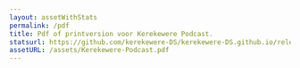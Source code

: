 ```yaml
---
layout: assetWithStats 
permalink: /pdf
title: Pdf of printversion voor Kerekewere Podcast.
statsurl: https://github.com/kerekewere-DS/kerekewere-DS.github.io/releases/download/1.0.3/tiny.tar.gz
assetURL: /assets/Kerekewere-Podcast.pdf
---
```

